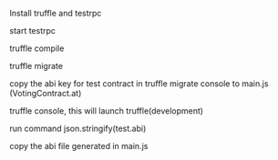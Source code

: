 Install truffle and testrpc


start testrpc


truffle compile


truffle migrate


copy the abi key for test contract in truffle migrate console to main.js (VotingContract.at)


truffle console, this will launch truffle(development)


run command json.stringify(test.abi)


copy the abi file generated in main.js

